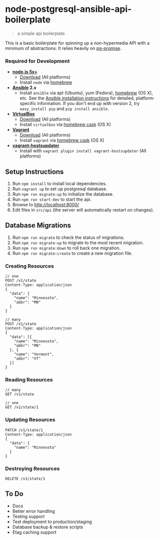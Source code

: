 # node-postgresql-ansible-api-boilerplate
> a simple api boilerplate

This is a basic boilerplate for spinning up a non-hypermedia API with a minimum
of abstractions. It relies heavily on [pg-promise](https://www.npmjs.com/package/pg-promise).

### Required for Development

* **[node.js 5x+](https://nodejs.org/)**
  - [Download](https://nodejs.org/) (All platforms)
  - Install `node` via [homebrew][homebrew]
* **[Ansible](http://docs.ansible.com/) 2.x**
  - Install `ansible` via apt (Ubuntu), yum (Fedora), [homebrew][homebrew] (OS
    X), etc. See the [Ansible installation
    instructions](http://docs.ansible.com/intro_installation.html) for detailed,
    platform-specific information.  If you don't end up with version 2, try `easy_install pip` and `pip install ansible`.
* **[VirtualBox](https://www.virtualbox.org/)**
  - [Download](https://www.virtualbox.org/wiki/Downloads) (All platforms)
  - Install `virtualbox` via [homebrew cask][cask] (OS X)
* **[Vagrant](https://www.vagrantup.com/)**
  - [Download](http://docs.vagrantup.com/v2/installation/) (All platforms)
  - Install `vagrant` via [homebrew cask][cask] (OS X)
* **[vagrant-hostsupdater](https://github.com/cogitatio/vagrant-hostsupdater)**
  - Install with `vagrant plugin install vagrant-hostsupdater` (All platforms)

## Setup Instructions

1. Run `npm install` to install local dependencies.
2. Run `vagrant up` to set up postgresql database.
3. Run `npm run migrate:up` to initialize the database.
4. Run `npm run start-dev` to start the api.
5. Browse to <http://localhost:8000/>
6. Edit files in `src/api` (the server will automatically restart on changes).

## Database Migrations

1. Run `npm run migrate` to check the status of migrations.
2. Run `npm run migrate:up` to migrate to the most recent migration.
3. Run `npm run migrate:down` to roll back one migration.
4. Run `npm run migrate:create` to create a new migration file.

### Creating Resources
```
// one
POST /v1/state
Content-Type: application/json
{
  "data": {
    "name": "Minnesota",
    "abbr": "MN"
  }
}

// many
POST /v1/state
Content-Type: application/json
{
  "data": [{
    "name": "Minnesota",
    "abbr": "MN"
  }, {
    "name": "Vermont",
    "abbr": "VT"
  }]
}
```

### Reading Resources
```
// many
GET /v1/state

// one
GET /v1/state/1
```

### Updating Resources
```
PATCH /v1/state/1
Content-Type: application/json
{
  "data": {
    "name": "Minnesota"
  }
}
```

### Destroying Resources
```
DELETE /v1/state/1
```

## To Do

- Docs
- Better error handling
- Testing support
- Test deployment to production/staging
- Database backup & restore scripts
- Etag caching support

[homebrew]: http://brew.sh/
[cask]: http://caskroom.io/
